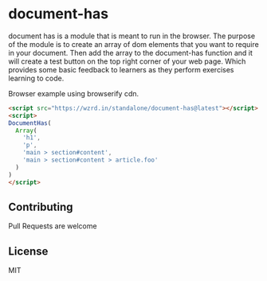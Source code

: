 # document-has

document has is a module that is meant to run in the browser. The purpose of the module is to create an array of dom elements that you want to require in your document. Then add the array to the document-has function and it will create a test button on the top right corner of your web page. Which provides some basic feedback to learners as they perform exercises learning to code.

Browser example using browserify cdn.

``` html
<script src="https://wzrd.in/standalone/document-has@latest"></script>
<script>
DocumentHas(
  Array(
    'h1',
    'p',
    'main > section#content',
    'main > section#content > article.foo'
  )
)
</script>
```

## Contributing

Pull Requests are welcome

## License

MIT
